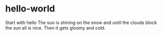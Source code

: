 # hello-world
Start with hello
The sun is shining on the snow and until the clouds block the sun all is nice.  Then it gets gloomy and cold.

